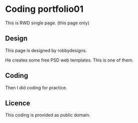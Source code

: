 # Coding portfolio01

This is RWD single page. (this page only)

## Design

This page is designed by robbydesigns. 

He creates some free PSD web templates. This is one of them. 

## Coding

Then I did coding for practice.

## Licence

This coding is provided as public domain.
